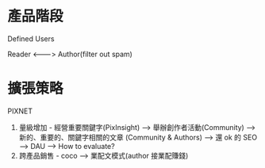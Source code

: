 # 產品階段

Defined Users

Reader <---> Author(filter out spam)

# 擴張策略

PIXNET

1. 量級增加 - 經營重要關鍵字(PixInsight) --> 舉辦創作者活動(Community) --> 新的、重要的、關鍵字相關的文章 (Community & Authors) --> 還 ok 的 SEO --> DAU --> How to evaluate?
2. 跨產品銷售 - coco --> 業配文模式(author 接業配賺錢)
